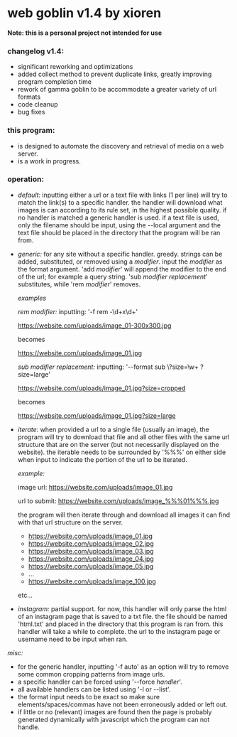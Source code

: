 # web goblin v1.4 by xioren

**Note: this is a personal project not intended for use**

### changelog v1.4:
  + significant reworking and optimizations
  + added collect method to prevent duplicate links, greatly improving program completion time
  + rework of gamma goblin to be accommodate a greater variety of url formats
  + code cleanup
  + bug fixes

### this program:
  + is designed to automate the discovery and retrieval of media on a web server.
  + is a work in progress.

### operation:

+ *default:* inputting either a url or a text file with links (1 per line) will try to match the link(s) to a specific handler. the handler will download what images is can according to its rule set, in the highest possible quality. if no handler is matched a generic handler is used. if a text file is used, only the filename should be input, using the --local argument and the text file should be placed in the directory that the program will be ran from.

+ *generic:* for any site without a specific handler. greedy. strings can be added, substituted, or removed using a _modifier_. input the _modifier_ as the format argument. 'add _modifier_' will append the modifier to the end of the url; for example a query string. 'sub _modifier_ _replacement_' substitutes, while 'rem _modifier_' removes.

    *examples*

    *rem _modifier_:*
    inputting: '-f rem -\d+x\d+'

    https://website.com/uploads/image_01-300x300.jpg

    becomes

    https://website.com/uploads/image_01.jpg

    *sub _modifier_ _replacement_:*
    inputting: '--format sub \\?size=\w+ ?size=large'

    https://website.com/uploads/image_01.jpg?size=cropped

    becomes

    https://website.com/uploads/image_01.jpg?size=large

+ *iterate:* when provided a url to a single file (usually an image), the program will try to download that file and all other files with the same url structure that are on the server (but not necessarily displayed on the website). the iterable needs to be surrounded by '%%%' on either side when input to indicate the portion of the url to be iterated.

    *example:*

    image url: https://website.com/uploads/image_01.jpg

    url to submit: https://website.com/uploads/image_%%%01%%%.jpg

    the program will then iterate through and download all images it can find with that url structure on the server.

    * https://website.com/uploads/image_01.jpg
    * https://website.com/uploads/image_02.jpg
    * https://website.com/uploads/image_03.jpg
    * https://website.com/uploads/image_04.jpg
    * https://website.com/uploads/image_05.jpg
    * ...
    * https://website.com/uploads/image_100.jpg

    etc...

+ *instagram:* partial support. for now, this handler will only parse the html of an instagram page that is saved to a txt file. the file should be named 'html.txt' and placed in the directory that this program is ran from. this handler will take a while to complete. the url to the instagram page or username need to be input when ran.

*misc:*
  + for the generic handler, inputting '-f auto' as an option will try to remove some common cropping patterns from image urls.
  + a specific handler can be forced using '--force _handler_'.
  + all available handlers can be listed using '-l or --list'.
  + the format input needs to be exact so make sure elements/spaces/commas have not been erroneously added or left out.
  + if little or no (relevant) images are found then the page is probably generated dynamically with javascript which the program can not handle.
